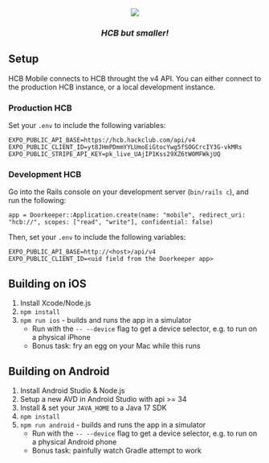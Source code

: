 <div align="center">

<picture>
  <source media="(prefers-color-scheme: dark)" srcset="assets/banner-dark.png">
  <img src="assets/banner-light.png">
</picture>

### _HCB but smaller!_

</div>

## Setup

HCB Mobile connects to HCB throught the v4 API.
You can either connect to the production HCB instance, or a local development instance.

### Production HCB

Set your `.env` to include the following variables:

```
EXPO_PUBLIC_API_BASE=https://hcb.hackclub.com/api/v4
EXPO_PUBLIC_CLIENT_ID=yt8JHmPDmmYYLUmoEiGtocYwg5fSOGCrcIY3G-vkMRs
EXPO_PUBLIC_STRIPE_API_KEY=pk_live_UAjIP1Kss29XZ6tW0MFWkjUQ
```

### Development HCB

Go into the Rails console on your development server (`bin/rails c`), and run the following:

```
app = Doorkeeper::Application.create(name: "mobile", redirect_uri: "hcb://", scopes: ["read", "write"], confidential: false)
```

Then, set your `.env` to include the following variables:

```
EXPO_PUBLIC_API_BASE=http://<host>/api/v4
EXPO_PUBLIC_CLIENT_ID=<uid field from the Doorkeeper app>
```

## Building on iOS

1. Install Xcode/Node.js
2. `npm install`
3. `npm run ios` - builds and runs the app in a simulator
   - Run with the `-- --device` flag to get a device selector, e.g. to run on a physical iPhone
   - Bonus task: fry an egg on your Mac while this runs

## Building on Android

1. Install Android Studio & Node.js
2. Setup a new AVD in Android Studio with api >= 34
3. Install & set your `JAVA_HOME` to a Java 17 SDK
4. `npm install`
5. `npm run android` - builds and runs the app in a simulator
   - Run with the `-- --device` flag to get a device selector, e.g. to run on a physical Android phone
   - Bonus task: painfully watch Gradle attempt to work
